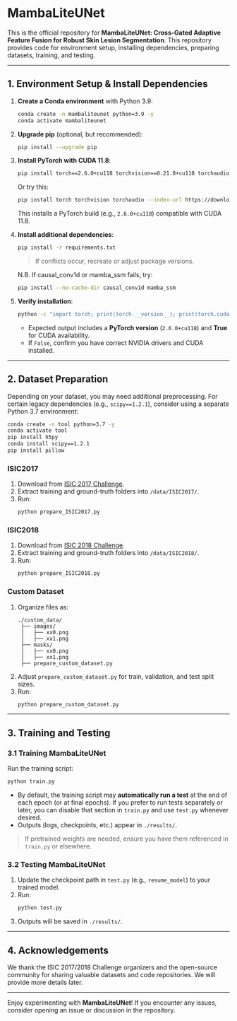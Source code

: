 # MambaLiteUNet

This is the official repository for **MambaLiteUNet: Cross-Gated Adaptive Feature Fusion for Robust Skin Lesion Segmentation**.
This repository provides code for environment setup, installing dependencies, preparing datasets, training, and testing.

---

## 1. Environment Setup & Install Dependencies

1. **Create a Conda environment** with Python 3.9:
   ```bash
   conda create -n mambaliteunet python=3.9 -y
   conda activate mambaliteunet
   ```

2. **Upgrade pip** (optional, but recommended):
   ```bash
   pip install --upgrade pip
   ```

3. **Install PyTorch with CUDA 11.8**:
   ```bash
   pip install torch==2.6.0+cu118 torchvision==0.21.0+cu118 torchaudio==2.6.0+cu118 --index-url https://download.pytorch.org/whl/cu118
   ```
    Or try this:
   ```bash 
   pip install torch torchvision torchaudio --index-url https://download.pytorch.org/whl/cu118
   ```
   This installs a PyTorch build (e.g., `2.6.0+cu118`) compatible with CUDA 11.8.


4. **Install additional dependencies**:
   ```bash
   pip install -r requirements.txt
   ```
   > If conflicts occur, recreate or adjust package versions.

    N.B. If causal_conv1d or mamba_ssm fails, try:
    ```bash
    pip install --no-cache-dir causal_conv1d mamba_ssm
    ```

5. **Verify installation**:
   ```bash
   python -c "import torch; print(torch.__version__); print(torch.cuda.is_available())"
   ```
   - Expected output includes a **PyTorch version** (`2.6.0+cu118`) and **True** for CUDA availability.
   - If `False`, confirm you have correct NVIDIA drivers and CUDA installed.

---

## 2. Dataset Preparation

Depending on your dataset, you may need additional preprocessing. For certain legacy dependencies (e.g., `scipy==1.2.1`), consider using a separate Python 3.7 environment:

```bash
conda create -n tool python=3.7 -y
conda activate tool
pip install h5py
conda install scipy==1.2.1
pip install pillow
```

### ISIC2017
1. Download from [ISIC 2017 Challenge](https://challenge.isic-archive.com/data).
2. Extract training and ground-truth folders into `/data/ISIC2017/`.
3. Run:
   ```bash
   python prepare_ISIC2017.py
   ```

### ISIC2018
1. Download from [ISIC 2018 Challenge](https://challenge.isic-archive.com/data).
2. Extract training and ground-truth folders into `/data/ISIC2018/`.
3. Run:
   ```bash
   python prepare_ISIC2018.py
   ```

### Custom Dataset
1. Organize files as:
   ```
   ./custom_data/
    ├── images/
    │   ├── xx0.png
    │   ├── xx1.png
    ├── masks/
    │   ├── xx0.png
    │   ├── xx1.png
    ├── prepare_custom_dataset.py
   ```
2. Adjust `prepare_custom_dataset.py` for train, validation, and test split sizes.
3. Run:
   ```bash
   python prepare_custom_dataset.py
   ```

---

## 3. Training and Testing

### 3.1 Training MambaLiteUNet

Run the training script:
```bash
python train.py
```
- By default, the training script may **automatically run a test** at the end of each epoch (or at final epochs). If you prefer to run tests separately or later, you can disable that section in `train.py` and use `test.py` whenever desired.
- Outputs (logs, checkpoints, etc.) appear in `./results/`.

> If pretrained weights are needed, ensure you have them referenced in `train.py` or elsewhere.

### 3.2 Testing MambaLiteUNet

1. Update the checkpoint path in `test.py` (e.g., `resume_model`) to your trained model.
2. Run:
   ```bash
   python test.py
   ```
3. Outputs will be saved in `./results/`.

---

## 4. Acknowledgements

We thank the ISIC 2017/2018 Challenge organizers and the open-source community for sharing valuable datasets and code repositories. We will provide more details later. 

---

Enjoy experimenting with **MambaLiteUNet**! If you encounter any issues, consider opening an issue or discussion in the repository.

